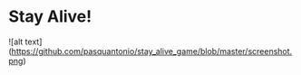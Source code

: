 # Stay Alive!

![alt text] (https://github.com/pasquantonio/stay_alive_game/blob/master/screenshot.png)
